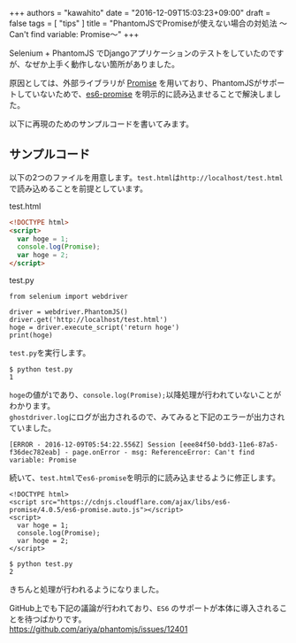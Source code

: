 +++
authors = "kawahito"
date = "2016-12-09T15:03:23+09:00"
draft = false
tags = [
  "tips"
]
title = "PhantomJSでPromiseが使えない場合の対処法 〜Can't find variable: Promise〜"
+++

Selenium + PhantomJS でDjangoアプリケーションのテストをしていたのですが、なぜか上手く動作しない箇所がありました。

原因としては、外部ライブラリが [Promise](https://developer.mozilla.org/ja/docs/Web/JavaScript/Reference/Global_Objects/Promise) を用いており、PhantomJSがサポートしていないためで、[es6-promise](https://github.com/stefanpenner/es6-promise) を明示的に読み込ませることで解決しました。

以下に再現のためのサンプルコードを書いてみます。

## サンプルコード
以下の2つのファイルを用意します。`test.html`は`http://localhost/test.html`で読み込めることを前提としています。

test.html
```html
<!DOCTYPE html>
<script>
  var hoge = 1;
  console.log(Promise);
  var hoge = 2;
</script>
```

test.py
```
from selenium import webdriver

driver = webdriver.PhantomJS()
driver.get('http://localhost/test.html')
hoge = driver.execute_script('return hoge')
print(hoge)
```

`test.py`を実行します。

```
$ python test.py
1
```

`hoge`の値が`1`であり、`console.log(Promise);`以降処理が行われていないことがわかります。  
`ghostdriver.log`にログが出力されるので、みてみると下記のエラーが出力されていました。
```
[ERROR - 2016-12-09T05:54:22.556Z] Session [eee84f50-bdd3-11e6-87a5-f36dec782eab] - page.onError - msg: ReferenceError: Can't find variable: Promise
```

続いて、`test.html`で`es6-promise`を明示的に読み込ませるように修正します。
```
<!DOCTYPE html>
<script src="https://cdnjs.cloudflare.com/ajax/libs/es6-promise/4.0.5/es6-promise.auto.js"></script>
<script>
  var hoge = 1;
  console.log(Promise);
  var hoge = 2;
</script>
```

```
$ python test.py
2
```

きちんと処理が行われるようになりました。

GitHub上でも下記の議論が行われており、`ES6` のサポートが本体に導入されることを待つばかりです。  
https://github.com/ariya/phantomjs/issues/12401
